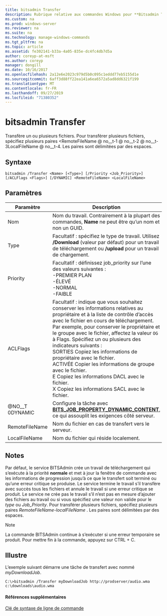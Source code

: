 ```yaml
---
title: bitsadmin Transfer
description: Rubrique relative aux commandes Windows pour **Bitsadmin Transfer** -transfère un ou plusieurs fichiers.
ms.custom: na
ms.prod: windows-server
ms.reviewer: na
ms.suite: na
ms.technology: manage-windows-commands
ms.tgt_pltfrm: na
ms.topic: article
ms.assetid: fe302141-b33a-4a05-835e-dc4fc4db7d5a
author: coreyp-at-msft
ms.author: coreyp
manager: dongill
ms.date: 10/16/2017
ms.openlocfilehash: 2a12e6e2023c979d5b0c095c1eddd77eb5155d1e
ms.sourcegitcommit: 6aff3d88ff22ea141a6ea6572a5ad8dd6321f199
ms.translationtype: MT
ms.contentlocale: fr-FR
ms.lasthandoff: 09/27/2019
ms.locfileid: "71380352"
---
```

# <a name="bitsadmin-transfer"></a>bitsadmin Transfer

Transfère un ou plusieurs fichiers. Pour transférer plusieurs fichiers, spécifiez plusieurs paires \<RemoteFileName @ no__t-1 @ no__t-2 @ no__t-3LocalFileName @ no__t-4. Les paires sont délimitées par des espaces.

## <a name="syntax"></a>Syntaxe

```
bitsadmin /Transfer <Name> [<Type>] [/Priority <Job_Priority>] [/ACLFlags <Flags>] [/DYNAMIC] <RemoteFileName> <LocalFileName>
```

## <a name="parameters"></a>Paramètres

|Paramètre|Description|
|---------|-----------|
|Nom|Nom du travail. Contrairement à la plupart des commandes, **Name** ne peut être qu’un nom et non un GUID.|
|Type|Facultatif : spécifiez le type de travail. Utilisez **/Download** (valeur par défaut) pour un travail de téléchargement ou **/upload** pour un travail de chargement.|
|Priority|Facultatif : définissez job_priority sur l’une des valeurs suivantes :</br>-PREMIER PLAN</br>-ÉLEVÉ</br>-NORMAL</br>-FAIBLE|
|ACLFlags|Facultatif : indique que vous souhaitez conserver les informations relatives au propriétaire et à la liste de contrôle d’accès avec le fichier en cours de téléchargement. Par exemple, pour conserver le propriétaire et le groupe avec le fichier, affectez la valeur `OG` à Flags. Spécifiez un ou plusieurs des indicateurs suivants :</br>SORTIES Copiez les informations de propriétaire avec le fichier.</br>ACTIVÉE Copier les informations de groupe avec le fichier.</br>E Copiez les informations DACL avec le fichier.</br>X Copiez les informations SACL avec le fichier.|
|@NO__T 0DYNAMIC|Configure la tâche avec [**BITS_JOB_PROPERTY_DYNAMIC_CONTENT**](/windows/desktop/api/bits5_0/ne-bits5_0-bits_job_property_id), ce qui assouplit les exigences côté serveur.|
|RemoteFileName|Nom du fichier en cas de transfert vers le serveur.|
|LocalFileName|Nom du fichier qui réside localement.|

## <a name="remarks"></a>Notes

Par défaut, le service BITSAdmin crée un travail de téléchargement qui s’exécute à la priorité **normale** et met à jour la fenêtre de commande avec les informations de progression jusqu’à ce que le transfert soit terminé ou qu’une erreur critique se produise. Le service termine le travail s’il transfère avec succès tous les fichiers et annule le travail si une erreur critique se produit. Le service ne crée pas le travail s’il n’est pas en mesure d’ajouter des fichiers au travail ou si vous spécifiez une valeur non valide pour le *type* ou *Job_Priority*. Pour transférer plusieurs fichiers, spécifiez plusieurs paires *RemoteFileName*-*localFileName* . Les paires sont délimitées par des espaces.

> [!NOTE]
> La commande BITSAdmin continue à s’exécuter si une erreur temporaire se produit. Pour mettre fin à la commande, appuyez sur CTRL + C.

## <a name="BKMK_examples"></a>Illustre

L’exemple suivant démarre une tâche de transfert avec nommé *myDownloadJob*.
```
C:\>bitsadmin /Transfer myDownloadJob http://prodserver/audio.wma c:\downloads\audio.wma
```

#### <a name="additional-references"></a>Références supplémentaires

[Clé de syntaxe de ligne de commande](command-line-syntax-key.md)